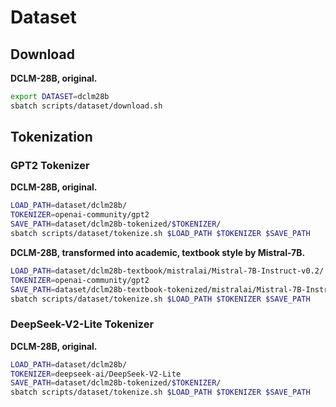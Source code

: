 # Dataset

## Download

**DCLM-28B, original.**

```bash
export DATASET=dclm28b
sbatch scripts/dataset/download.sh
```

## Tokenization

### GPT2 Tokenizer

**DCLM-28B, original.**

```bash
LOAD_PATH=dataset/dclm28b/
TOKENIZER=openai-community/gpt2
SAVE_PATH=dataset/dclm28b-tokenized/$TOKENIZER/
sbatch scripts/dataset/tokenize.sh $LOAD_PATH $TOKENIZER $SAVE_PATH
```

**DCLM-28B, transformed into academic, textbook style by Mistral-7B.**

```bash
LOAD_PATH=dataset/dclm28b-textbook/mistralai/Mistral-7B-Instruct-v0.2/
TOKENIZER=openai-community/gpt2
SAVE_PATH=dataset/dclm28b-textbook-tokenized/mistralai/Mistral-7B-Instruct-v0.2/$TOKENIZER/
sbatch scripts/dataset/tokenize.sh $LOAD_PATH $TOKENIZER $SAVE_PATH
```

### DeepSeek-V2-Lite Tokenizer

**DCLM-28B, original.**

```bash
LOAD_PATH=dataset/dclm28b/
TOKENIZER=deepseek-ai/DeepSeek-V2-Lite
SAVE_PATH=dataset/dclm28b-tokenized/$TOKENIZER/
sbatch scripts/dataset/tokenize.sh $LOAD_PATH $TOKENIZER $SAVE_PATH
```
